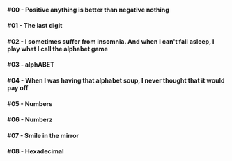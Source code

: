 #### #00 - Positive anything is better than negative nothing

#### #01 - The last digit

#### #02 - I sometimes suffer from insomnia. And when I can't fall asleep, I play what I call the alphabet game

#### #03 - alphABET

#### #04 - When I was having that alphabet soup, I never thought that it would pay off

#### #05 - Numbers

#### #06 - Numberz

#### #07 - Smile in the mirror

#### #08 - Hexadecimal

